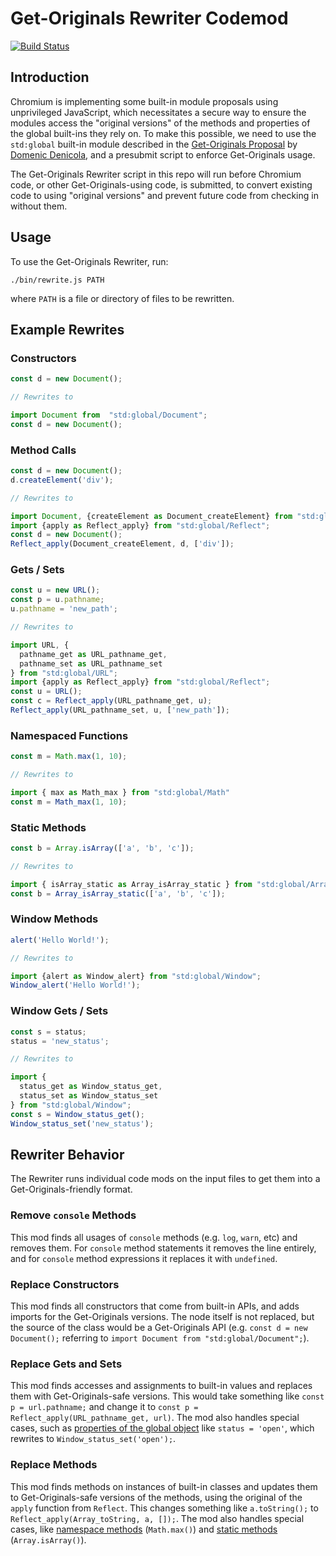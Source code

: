 # Get-Originals Rewriter Codemod

[![Build Status](https://travis-ci.com/jackbsteinberg/get-originals-rewriter.svg?branch=master)](https://travis-ci.com/jackbsteinberg/get-originals-rewriter)

## Introduction

Chromium is implementing some built-in module proposals using unprivileged JavaScript,
which necessitates a secure way to ensure the modules access the "original versions"
of the methods and properties of the global built-ins they rely on.
To make this possible, we need to use the `std:global` built-in module described in the 
[Get-Originals Proposal](https://github.com/domenic/get-originals) by [Domenic Denicola](https://github.com/domenic),
and a presubmit script to enforce Get-Originals usage.

The Get-Originals Rewriter script in this repo will run before Chromium code,
or other Get-Originals-using code, is submitted,
to convert existing code to using "original versions" and prevent future code from checking in without them.

## Usage

To use the Get-Originals Rewriter, run:

```
./bin/rewrite.js PATH
```

where `PATH` is a file or directory of files to be rewritten.

## Example Rewrites

### Constructors

```js
const d = new Document();

// Rewrites to

import Document from  "std:global/Document";
const d = new Document();
```


### Method Calls
```js
const d = new Document();
d.createElement('div');

// Rewrites to

import Document, {createElement as Document_createElement} from "std:global/Document";
import {apply as Reflect_apply} from "std:global/Reflect";
const d = new Document();
Reflect_apply(Document_createElement, d, ['div']);
```

### Gets / Sets
```js
const u = new URL();
const p = u.pathname;
u.pathname = 'new_path';

// Rewrites to

import URL, {
  pathname_get as URL_pathname_get,
  pathname_set as URL_pathname_set
} from "std:global/URL";
import {apply as Reflect_apply} from "std:global/Reflect";
const u = URL();
const c = Reflect_apply(URL_pathname_get, u);
Reflect_apply(URL_pathname_set, u, ['new_path']);
```

### Namespaced Functions
```js
const m = Math.max(1, 10);

// Rewrites to

import { max as Math_max } from "std:global/Math"
const m = Math_max(1, 10);
```

### Static Methods
```js
const b = Array.isArray(['a', 'b', 'c']);

// Rewrites to

import { isArray_static as Array_isArray_static } from "std:global/Array"
const b = Array_isArray_static(['a', 'b', 'c']);
```

### Window Methods
```js
alert('Hello World!');

// Rewrites to

import {alert as Window_alert} from "std:global/Window";
Window_alert('Hello World!');
```

### Window Gets / Sets
```js
const s = status;
status = 'new_status';

// Rewrites to

import {
  status_get as Window_status_get,
  status_set as Window_status_set
} from "std:global/Window";
const s = Window_status_get();
Window_status_set('new_status');
```

## Rewriter Behavior

The Rewriter runs individual code mods on the input files
to get them into a Get-Originals-friendly format.

### Remove `console` Methods

This mod finds all usages of `console` methods
(e.g. `log`, `warn`, etc) and removes them.
For `console` method statements it removes the line entirely,
and for `console` method expressions it replaces it with `undefined`.

### Replace Constructors

This mod finds all constructors that come from built-in APIs,
and adds imports for the Get-Originals versions.
The node itself is not replaced,
but the source of the class would be a Get-Originals API
(e.g. `const d = new Document();` referring to
`import Document from "std:global/Document";`).

### Replace Gets and Sets

This mod finds accesses and assignments to built-in values
and replaces them with Get-Originals-safe versions.
This would take something like `const p = url.pathname;` and change it to
`const p = Reflect_apply(URL_pathname_get, url)`.
The mod also handles special cases,
such as [properties of the global object](#Window-Gets-/-Sets)
like `status = 'open'`,
which rewrites to `Window_status_set('open');`.

### Replace Methods

This mod finds methods on instances of built-in classes and updates them to
Get-Originals-safe versions of the methods,
using the original of the `apply` function from `Reflect`.
This changes something like `a.toString();` to 
`Reflect_apply(Array_toString, a, []);`.
The mod also handles special cases,
like [namespace methods](#Namespace-Methods) (`Math.max()`)
and [static methods](#Static-Methods) (`Array.isArray()`).

